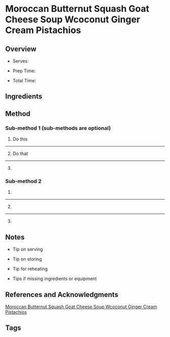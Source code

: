 # Moroccan Butternut Squash Goat Cheese Soup Wcoconut Ginger Cream Pistachios

## Overview

- Serves:

- Prep Time:

- Total Time:

## Ingredients



## Method

### Sub-method 1 (sub-methods are optional)

1. Do this
---
2. Do that
---
3.

### Sub-method 2

1.
---
2.
---
3.

## Notes

- Tip on serving

- Tip on storing

- Tip for reheating

- Tips if missing ingredients or equipment

## References and Acknowledgments

[Moroccan Butternut Squash Goat Cheese Soup Wcoconut Ginger Cream Pistachios](http://www.halfbakedharvest.com/moroccan-butternut-squash-goat-cheese-soup-wcoconut-ginger-cream-pistachios/)

## Tags


